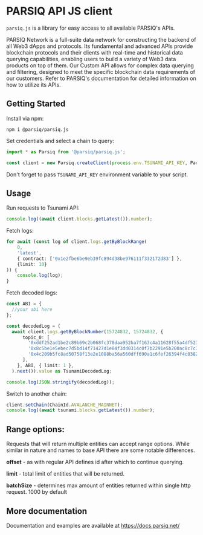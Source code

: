 # PARSIQ API JS client

`parsiq.js` is a library for easy access to all available PARSIQ's APIs.

PARSIQ Network is a full-suite data network for constructing the backend of all Web3 dApps and protocols.
Its fundamental and advanced APIs provide blockchain protocols and their clients with real-time and historical data querying capabilities,
enabling users to build a variety of Web3 data products on top of them.
Our Custom API allows for complex data querying and filtering, designed to meet the specific blockchain data requirements of our customers.
Refer to PARSIQ's documentation for detailed information on how to utilize its APIs.

## Getting Started

Install via npm:

```shell
npm i @parsiq/parsiq.js
```

Set credentials and select a chain to query:

```typescript
import * as Parsiq from '@parsiq/parsiq.js';

const client = new Parsiq.createClient(process.env.TSUNAMI_API_KEY, Parsiq.ChainId.ETH_MAINNET);
```

Don't forget to pass `TSUNAMI_API_KEY` environment variable to your script.

## Usage 

Run requests to Tsunami API:

```typescript
console.log((await client.blocks.getLatest()).number);
```

Fetch logs:

```typescript
for await (const log of client.logs.getByBlockRange(
    0,
    'latest',
    { contract: ['0x1e2fbe6be9eb39fc894d38be976111f332172d83'] },
    {limit: 10}
)) {
    console.log(log);
}
```

Fetch decoded logs:

```typescript
const ABI = {
  //your abi here
};

const decodedLog = (
  await client.logs.getByBlockNumber(15724832, 15724832, {
      topic_0: [
        '0xddf252ad1be2c89b69c2b068fc378daa952ba7f163c4a11628f55a4df523b3ef',
        '0x8c5be1e5ebec7d5bd14f71427d1e84f3dd0314c0f7b2291e5b200ac8c7c3b925',
        '0x4c209b5fc8ad50758f13e2e1088ba56a560dff690a1c6fef26394f4c03821c4f',
      ],
    }, ABI, { limit: 1 },
  ).next()).value as TsunamiDecodedLog;

console.log(JSON.stringify(decodedLog));
```

Switch to another chain:

```typescript
client.setChain(ChainId.AVALANCHE_MAINNET);
console.log((await tsunami.blocks.getLatest()).number);
```

## Range options:

Requests that will return multiple entities can accept range options. While similar in nature and names to base API there are some notable differences.

**offset** - as with regular API defines id after which to continue querying.

**limit** - total limit of entities that will be returned.

**batchSize** - determines max amount of entities returned within single http request. 1000 by default

## More documentation

Documentation and examples are available at https://docs.parsiq.net/ 

